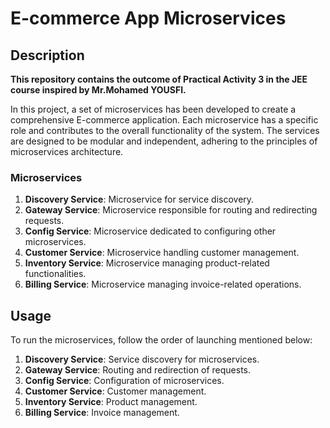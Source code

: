 # E-commerce App Microservices

## Description

**This repository contains the outcome of Practical Activity 3 in the JEE course inspired by Mr.Mohamed YOUSFI.** 

In this project, a set of microservices has been developed to create a comprehensive E-commerce application. 
Each microservice has a specific role and contributes to the overall functionality of the system. 
The services are designed to be modular and independent, adhering to the principles of microservices architecture.

### Microservices

1. **Discovery Service**: Microservice for service discovery.
2. **Gateway Service**: Microservice responsible for routing and redirecting requests.
3. **Config Service**: Microservice dedicated to configuring other microservices.
4. **Customer Service**: Microservice handling customer management.
5. **Inventory Service**: Microservice managing product-related functionalities.
6. **Billing Service**: Microservice managing invoice-related operations.

## Usage

To run the microservices, follow the order of launching mentioned below:

1. **Discovery Service**: Service discovery for microservices.
2. **Gateway Service**: Routing and redirection of requests.
3. **Config Service**: Configuration of microservices.
4. **Customer Service**: Customer management.
5. **Inventory Service**: Product management.
6. **Billing Service**: Invoice management.
